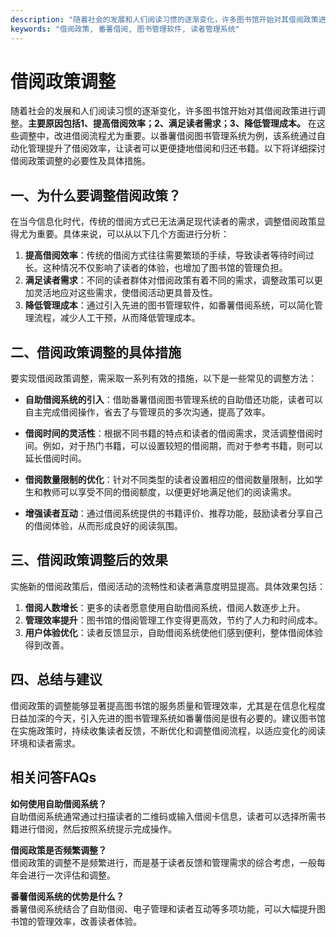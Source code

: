 ```yaml
---
description: "随着社会的发展和人们阅读习惯的逐渐变化，许多图书馆开始对其借阅政策进行调整。**主要原因包括1、提高借阅效率；2、满足读者需求；3、降低管理成本。** 在这些调整中，改进借阅流程尤为重要。以番薯借阅图书管理系统为例，该系统通过自动化管理提升了借阅效率，让读者可以更便捷地借阅和归还书籍。以下将详细探讨借阅政策调整的必要性及具体措施。"
keywords: "借阅政策, 番薯借阅, 图书管理软件, 读者管理系统"
---
```

# 借阅政策调整

随着社会的发展和人们阅读习惯的逐渐变化，许多图书馆开始对其借阅政策进行调整。**主要原因包括1、提高借阅效率；2、满足读者需求；3、降低管理成本。** 在这些调整中，改进借阅流程尤为重要。以番薯借阅图书管理系统为例，该系统通过自动化管理提升了借阅效率，让读者可以更便捷地借阅和归还书籍。以下将详细探讨借阅政策调整的必要性及具体措施。

## 一、为什么要调整借阅政策？

在当今信息化时代，传统的借阅方式已无法满足现代读者的需求，调整借阅政策显得尤为重要。具体来说，可以从以下几个方面进行分析：

1. **提高借阅效率**：传统的借阅方式往往需要繁琐的手续，导致读者等待时间过长。这种情况不仅影响了读者的体验，也增加了图书馆的管理负担。
2. **满足读者需求**：不同的读者群体对借阅政策有着不同的需求，调整政策可以更加灵活地应对这些需求，使借阅活动更具普及性。
3. **降低管理成本**：通过引入先进的图书管理软件，如番薯借阅系统，可以简化管理流程，减少人工干预，从而降低管理成本。

## 二、借阅政策调整的具体措施

要实现借阅政策调整，需采取一系列有效的措施，以下是一些常见的调整方法：

- **自助借阅系统的引入**：借助番薯借阅图书管理系统的自助借还功能，读者可以自主完成借阅操作，省去了与管理员的多次沟通，提高了效率。
  
- **借阅时间的灵活性**：根据不同书籍的特点和读者的借阅需求，灵活调整借阅时间。例如，对于热门书籍，可以设置较短的借阅期，而对于参考书籍，则可以延长借阅时间。

- **借阅数量限制的优化**：针对不同类型的读者设置相应的借阅数量限制，比如学生和教师可以享受不同的借阅额度，以便更好地满足他们的阅读需求。

- **增强读者互动**：通过借阅系统提供的书籍评价、推荐功能，鼓励读者分享自己的借阅体验，从而形成良好的阅读氛围。

## 三、借阅政策调整后的效果

实施新的借阅政策后，借阅活动的流畅性和读者满意度明显提高。具体效果包括：

1. **借阅人数增长**：更多的读者愿意使用自助借阅系统，借阅人数逐步上升。
2. **管理效率提升**：图书馆的借阅管理工作变得更高效，节约了人力和时间成本。
3. **用户体验优化**：读者反馈显示，自助借阅系统使他们感到便利，整体借阅体验得到改善。

## 四、总结与建议

借阅政策的调整能够显著提高图书馆的服务质量和管理效率，尤其是在信息化程度日益加深的今天，引入先进的图书管理系统如番薯借阅是很有必要的。建议图书馆在实施政策时，持续收集读者反馈，不断优化和调整借阅流程，以适应变化的阅读环境和读者需求。

## 相关问答FAQs

**如何使用自助借阅系统？**  
自助借阅系统通常通过扫描读者的二维码或输入借阅卡信息，读者可以选择所需书籍进行借阅，然后按照系统提示完成操作。

**借阅政策是否频繁调整？**  
借阅政策的调整不是频繁进行，而是基于读者反馈和管理需求的综合考虑，一般每年会进行一次评估和调整。

**番薯借阅系统的优势是什么？**  
番薯借阅系统结合了自助借阅、电子管理和读者互动等多项功能，可以大幅提升图书馆的管理效率，改善读者体验。
